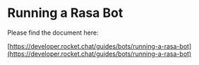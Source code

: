 # Running a Rasa Bot

Please find the document here: 

[https://developer.rocket.chat/guides/bots/running-a-rasa-bot](https://developer.rocket.chat/guides/bots/running-a-rasa-bot)

